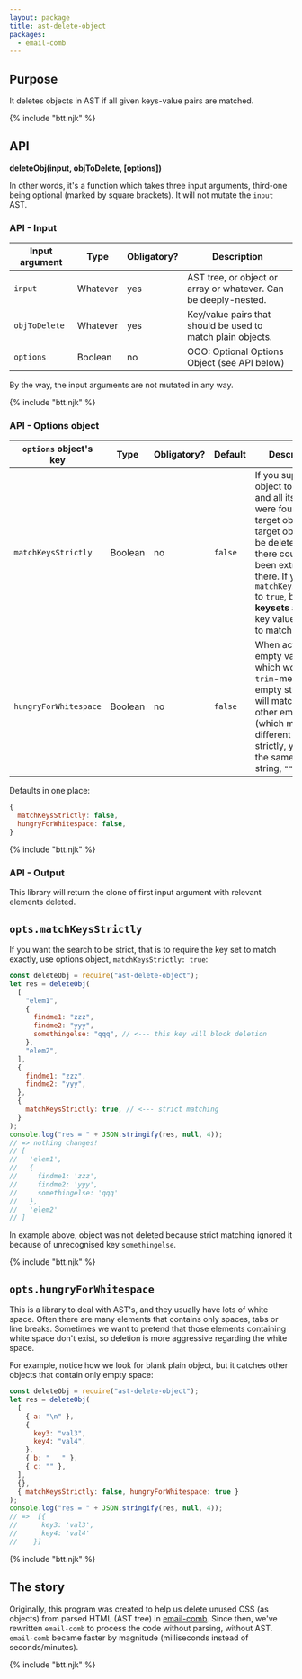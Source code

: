 ```yaml
---
layout: package
title: ast-delete-object
packages:
  - email-comb
---
```


## Purpose

It deletes objects in AST if all given keys-value pairs are matched.

{% include "btt.njk" %}

## API

**deleteObj(input, objToDelete, \[options])**

In other words, it's a function which takes three input arguments, third-one being optional (marked by square brackets). It will not mutate the `input` AST.

### API - Input

| Input argument | Type     | Obligatory? | Description                                                     |
| -------------- | -------- | ----------- | --------------------------------------------------------------- |
| `input`        | Whatever | yes         | AST tree, or object or array or whatever. Can be deeply-nested. |
| `objToDelete`  | Whatever | yes         | Key/value pairs that should be used to match plain objects.     |
| `options`      | Boolean  | no          | OOO: Optional Options Object (see API below)                                    |

By the way, the input arguments are not mutated in any way.

{% include "btt.njk" %}

### API - Options object

| `options` object's key | Type    | Obligatory? | Default | Description                                                                                                                                                                                                                                                        |
| ---------------------- | ------- | ----------- | ------- | ------------------------------------------------------------------------------------------------------------------------------------------------------------------------------------------------------------------------------------------------------------------ |
| `matchKeysStrictly`    | Boolean | no          | `false` | If you supplied an object to match, and all its keys were found in target object, that target object will be deleted. Now, there could have been extra keys there. If you set `matchKeysStrictly` to `true`, both **keysets** as well as key values have to match. |
| `hungryForWhitespace`  | Boolean | no          | `false` | When active, empty value (one which would get `trim`-med to empty string, `""`) will match any other empty value (which might be different matching strictly, yet `trim` to the same empty string, `""`).                                                          |

Defaults in one place:

```js
{
  matchKeysStrictly: false,
  hungryForWhitespace: false,
}
```

{% include "btt.njk" %}

### API - Output

This library will return the clone of first input argument with relevant elements deleted.

## `opts.matchKeysStrictly`

If you want the search to be strict, that is to require the key set to match exactly, use options object, `matchKeysStrictly: true`:

```js
const deleteObj = require("ast-delete-object");
let res = deleteObj(
  [
    "elem1",
    {
      findme1: "zzz",
      findme2: "yyy",
      somethingelse: "qqq", // <--- this key will block deletion
    },
    "elem2",
  ],
  {
    findme1: "zzz",
    findme2: "yyy",
  },
  {
    matchKeysStrictly: true, // <--- strict matching
  }
);
console.log("res = " + JSON.stringify(res, null, 4));
// => nothing changes!
// [
//   'elem1',
//   {
//     findme1: 'zzz',
//     findme2: 'yyy',
//     somethingelse: 'qqq'
//   },
//   'elem2'
// ]
```

In example above, object was not deleted because strict matching ignored it because of unrecognised key `somethingelse`.

{% include "btt.njk" %}

## `opts.hungryForWhitespace`

This is a library to deal with AST's, and they usually have lots of white space. Often there are many elements that contains only spaces, tabs or line breaks. Sometimes we want to pretend that those elements containing white space don't exist, so deletion is more aggressive regarding the white space.

For example, notice how we look for blank plain object, but it catches other objects that contain only empty space:

```js
const deleteObj = require("ast-delete-object");
let res = deleteObj(
  [
    { a: "\n" },
    {
      key3: "val3",
      key4: "val4",
    },
    { b: "   " },
    { c: "" },
  ],
  {},
  { matchKeysStrictly: false, hungryForWhitespace: true }
);
console.log("res = " + JSON.stringify(res, null, 4));
// =>  [{
//      key3: 'val3',
//      key4: 'val4'
//    }]
```

{% include "btt.njk" %}

## The story

Originally, this program was created to help us delete unused CSS (as objects) from parsed HTML (AST tree) in [email-comb](/os/email-comb/). Since then, we've rewritten `email-comb` to process the code without parsing, without AST. `email-comb` became faster by magnitude (milliseconds instead of seconds/minutes).

{% include "btt.njk" %}
